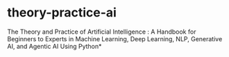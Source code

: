 # theory-practice-ai
The Theory and Practice of Artificial Intelligence : A Handbook for Beginners to Experts in Machine Learning, Deep Learning, NLP, Generative AI, and Agentic AI Using Python*
